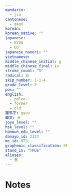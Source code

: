 ```yaml
---
mandarin:
  - jiù
cantonese:
  - gau6
korean:
korean_native: ""
japanese:
  - KYUU
  - GU
japanese_nanori: ""
vietnamese:
middle_chinese_initial: g
middle_chinese_final: ɨu
stroke_count: "5"
radical: 日
skip_number: 1-1-4
grade_level: 2
pos: ""
english:
  - paleo-
  - former
  - old
羅馬字: gyuu
韓文: 귯
joyo_level: ""
hsk_level: ""
hanmun_edu_level: ""
danayo_id: 2122
mc_id: 873
graphemic_classification: 臼
stand_in: "TRUE"
aliases:
  - 舊
---
```


# Notes
